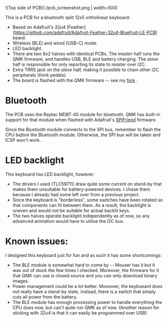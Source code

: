 ![Top side of PCB](./pcb_screenshot.png | width=500)

This is a PCB for a bluetooth split 12x5 ortholinear keyboard:
* Based on Adafruit's 32u4 
[Feather] (https://github.com/adafruit/Adafruit-Feather-32u4-Bluefruit-LE-PCB)
beard. 
* Wireless (BLE) and wired (USB-C) mode.
* LED backlight.
* There are two 6x2 halves with identical PCBs. The _master_ half runs the QMK
firmware, and handles USB, BLE and battery charging. The _slave_ half is
responsible for only reporting its state to _master_ over I2C.
* Extra TRRS jack on the _slave_ half, making it possible to chain other I2C 
peripherals (think pedals).
* The board is flashed with the QMK firmware -- see my
[fork](https://github.com/hristost/qmk_firmware/tree/hristost_merp/keyboards/merp)
.

# Bluetooth
The PCB uses the Raytac MDBT-40 module for bluetooth. QMK has built-in support
for that module when flashed with Adafruit's 
[SPIFriend](https://github.com/adafruit/Adafruit_BluefruitLE_Firmware) firmware.

Since the Bluetooth module connects to the SPI bus, remember to flash the CPU
_before_ the Bluetooth module. Otherwise, the SPI bus will be taken and ICSP 
won't work.


# LED backlight
This keyboard has LED backlight, however:
* The drivers I used (TLC59711) draw quite some current on stand-by that makes
them unsuitable for battery-powered devices. I chose them because I already had
some left over from a previous project.
* Since the keyboard is "borderless", some switches have been rotated so that
components can fit between them. As a result, the backlight is uneven and would
not be suitable for actual backlit keys.
* The two halves operate backlight independently as of now, so any advanced
animation would have to utilise the I2C bus.
    
# Known issues:
I designed this keyboard just for fun and as such it has some shortcomings:
* The BLE module is somewhat hard to come by -- Mouser has it but it was out of
stock the few times I checked. Moreover, the firmware for it that QMK can use 
is closed source and you can only download binary images.
* Power management could be a lot better. Moreover, the keyboeard does not 
really have a stand-by state, instead, there is a switch that simply cuts all
power from the battery.
* The BLE module has enough processing
power to handle everything the CPU does now, but can't quite run QMK as of now.
(Another reason for sticking with _32u4_ is that it can easily be programmed
over USB)
    


